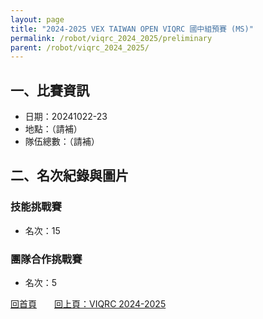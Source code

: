 ```yaml
---
layout: page
title: "2024-2025 VEX TAIWAN OPEN VIQRC 國中組預賽 (MS)"
permalink: /robot/viqrc_2024_2025/preliminary
parent: /robot/viqrc_2024_2025/
---
```


## 一、比賽資訊

- 日期：20241022-23
- 地點：（請補）
- 隊伍總數：（請補）

## 二、名次紀錄與圖片

### 技能挑戰賽

- 名次：15

### 團隊合作挑戰賽

- 名次：5

[回首頁](/activity_reflections/)　　[回上頁：VIQRC 2024-2025](/activity_reflections/robot/viqrc_2024_2025/)


